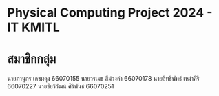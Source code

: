 # Physical Computing Project 2024 - IT KMITL
# สมาชิกกลุ่ม
  นายภานุกร เดชผดุง   66070155
  นายวรเมธ สีม่วงคำ    66070178
  นายอิทธิพัทธ์ เหง่าคีรี  66070227
  นายชัยวิวัฒน์ ศิริพันธ์   66070251
